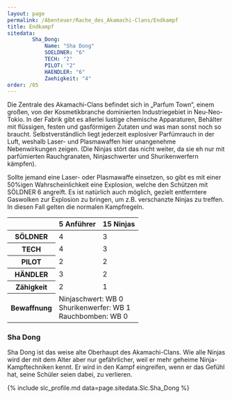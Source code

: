 ```yaml
---
layout: page
permalink: /Abenteuer/Rache_des_Akamachi-Clans/Endkampf
title: Endkampf
sitedata:
        Sha_Dong:
            Name: "Sha Dong"
            SOELDNER: "6"
            TECH: "2"
            PILOT: "2"
            HAENDLER: "6"
            Zaehigkeit: "4"
order: /05
---
```


Die Zentrale des Akamachi-Clans befindet sich in „Parfum Town“, einem großen, von der Kosmetikbranche dominierten Industriegebiet in Neu-Neo-Tokio. In der Fabrik gibt es allerlei lustige chemische Apparaturen, Behälter mit flüssigen, festen und gasförmigen Zutaten und was man sonst noch so braucht. Selbstverständlich liegt jederzeit explosiver Parfümrauch in der Luft, weshalb Laser- und Plasmawaffen hier unangenehme Nebenwirkungen zeigen. (Die Ninjas stört das nicht weiter, da sie eh nur mit parfümierten Rauchgranaten, Ninjaschwerter und Shurikenwerfern kämpfen).

Sollte jemand eine Laser- oder Plasmawaffe einsetzen, so gibt es mit einer 50%igen Wahrscheinlichkeit eine Explosion, welche den Schützen mit SÖLDNER 6 angreift. Es ist natürlich auch möglich, gezielt entferntere Gaswolken zur Explosion zu bringen, um z.B. verschanzte Ninjas zu treffen. In diesen Fall gelten die normalen Kampfregeln.

<table>
<thead>
<tr><th> </th><th>5 Anführer</th><th>15 Ninjas</th></tr>
</thead>
<tbody>
<tr><th>SÖLDNER</th><td>4</td><td>3</td></tr>
<tr><th>TECH</th><td>4</td><td>3</td></tr>
<tr><th>PILOT</th><td>2</td><td>2</td></tr>
<tr><th>HÄNDLER</th><td>3</td><td>2</td></tr>
<tr><th>Zähigkeit</th><td>2</td><td>1</td></tr>
<tr><th>Bewaffnung</th><td colspan="2" rowspan="1">Ninjaschwert: WB 0<br/>
Shurikenwerfer: WB 1<br/>
Rauchbomben: WB 0</td></tr>
</tbody>
</table>

### Sha Dong

Sha Dong ist das weise alte Oberhaupt des Akamachi-Clans. Wie alle Ninjas wird der mit dem Alter aber nur gefährlicher, weil er mehr geheime Ninja-Kampftechniken kennt. Er wird in den Kampf eingreifen, wenn er das Gefühl hat, seine Schüler seien dabei, zu verlieren.

{% include slc_profile.md data=page.sitedata.Slc.Sha_Dong %}

